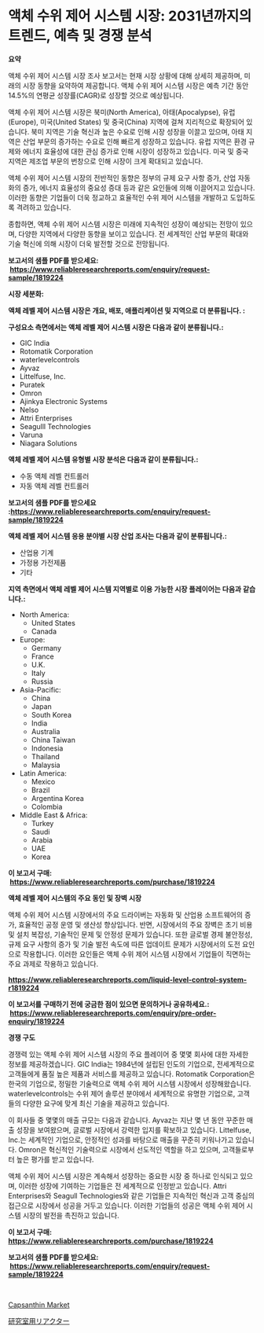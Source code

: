 <p><h1>액체 수위 제어 시스템 시장: 2031년까지의 트렌드, 예측 및 경쟁 분석</h1></p><p><strong>요약</strong></p>
<p><p>액체 수위 제어 시스템 시장 조사 보고서는 현재 시장 상황에 대해 상세히 제공하며, 미래의 시장 동향을 요약하여 제공합니다. 액체 수위 제어 시스템 시장은 예측 기간 동안 14.5%의 연평균 성장률(CAGR)로 성장할 것으로 예상됩니다.</p><p>액체 수위 제어 시스템 시장은 북미(North America), 아태(Apocalypse), 유럽(Europe), 미국(United States) 및 중국(China) 지역에 걸쳐 지리적으로 확장되어 있습니다. 북미 지역은 기술 혁신과 높은 수요로 인해 시장 성장을 이끌고 있으며, 아태 지역은 산업 부문의 증가하는 수요로 인해 빠르게 성장하고 있습니다. 유럽 지역은 환경 규제와 에너지 효율성에 대한 관심 증가로 인해 시장이 성장하고 있습니다. 미국 및 중국 지역은 제조업 부문의 번창으로 인해 시장이 크게 확대되고 있습니다.</p><p>액체 수위 제어 시스템 시장의 전반적인 동향은 정부의 규제 요구 사항 증가, 산업 자동화의 증가, 에너지 효율성의 중요성 증대 등과 같은 요인들에 의해 이끌어지고 있습니다. 이러한 동향은 기업들이 더욱 정교하고 효율적인 수위 제어 시스템을 개발하고 도입하도록 격려하고 있습니다.</p><p>종합하면, 액체 수위 제어 시스템 시장은 미래에 지속적인 성장이 예상되는 전망이 있으며, 다양한 지역에서 다양한 동향을 보이고 있습니다. 전 세계적인 산업 부문의 확대와 기술 혁신에 의해 시장이 더욱 발전할 것으로 전망됩니다.</p></p>
<p><strong>보고서의 샘플 PDF를 받으세요: &nbsp;<a href="https://www.reliableresearchreports.com/enquiry/request-sample/1819224">https://www.reliableresearchreports.com/enquiry/request-sample/1819224</a></strong></p>
<p><strong>시장 세분화:</strong></p>
<p><strong> 액체 레벨 제어 시스템 시장은 개요, 배포, 애플리케이션 및 지역으로 더 분류됩니다. :</strong></p>
<p><strong>구성요소 측면에서는 액체 레벨 제어 시스템 시장은 다음과 같이 분류됩니다.:</strong></p>
<p><ul><li>GIC India</li><li>Rotomatik Corporation</li><li>waterlevelcontrols</li><li>Ayvaz</li><li>Littelfuse, Inc.</li><li>Puratek</li><li>Omron</li><li>Ajinkya Electronic Systems</li><li>Nelso</li><li>Attri Enterprises</li><li>Seagulll Technologies</li><li>Varuna</li><li>Niagara Solutions</li></ul></p>
<p><strong> 액체 레벨 제어 시스템 유형별 시장 분석은 다음과 같이 분류됩니다.:</strong></p>
<p><ul><li>수동 액체 레벨 컨트롤러</li><li>자동 액체 레벨 컨트롤러</li></ul></p>
<p><strong>보고서의 샘플 PDF를 받으세요 :<a href="https://www.reliableresearchreports.com/enquiry/request-sample/1819224">https://www.reliableresearchreports.com/enquiry/request-sample/1819224</a></strong></p>
<p><strong> 액체 레벨 제어 시스템 응용 분야별 시장 산업 조사는 다음과 같이 분류됩니다.:</strong></p>
<p><ul><li>산업용 기계</li><li>가정용 가전제품</li><li>기타</li></ul></p>
<p><strong>지역 측면에서 액체 레벨 제어 시스템 지역별로 이용 가능한 시장 플레이어는 다음과 같습니다.:</strong></p>
<p><ul>
    <li>
        North America:
        <ul>
            <li>United States</li>
            <li>Canada</li>
        </ul>
    </li>
    <li>
        Europe:
        <ul>
            <li>Germany</li>
            <li>France</li>
            <li>U.K.</li>
            <li>Italy</li>
            <li>Russia</li>
        </ul>
    </li>
    <li>
        Asia-Pacific:
        <ul>
            <li>China</li>
            <li>Japan</li>
            <li>South Korea</li>
            <li>India</li>
            <li>Australia</li>
            <li>China Taiwan</li>
            <li>Indonesia</li>
            <li>Thailand</li>
            <li>Malaysia</li>
        </ul>
    </li>
    <li>
        Latin America:
        <ul>
            <li>Mexico</li>
            <li>Brazil</li>
            <li>Argentina Korea</li>
            <li>Colombia</li>
        </ul>
    </li>
    <li>
        Middle East & Africa:
        <ul>
            <li>Turkey</li>
            <li>Saudi</li>
            <li>Arabia</li>
            <li>UAE</li>
            <li>Korea</li>
        </ul>
    </li>
    </ul></p>
<p><strong>이 보고서 구매: &nbsp;<a href="https://www.reliableresearchreports.com/purchase/1819224">https://www.reliableresearchreports.com/purchase/1819224</a></strong></p>
<p><strong>액체 레벨 제어 시스템의 주요 동인 및 장벽 시장</strong></p>
<p><p>액체 수위 제어 시스템 시장에서의 주요 드라이버는 자동화 및 산업용 소프트웨어의 증가, 효율적인 공정 운영 및 생산성 향상입니다. 반면, 시장에서의 주요 장벽은 초기 비용 및 설치 복잡성, 기술적인 문제 및 안정성 문제가 있습니다. 또한 글로벌 경제 불안정성, 규제 요구 사항의 증가 및 기술 발전 속도에 따른 업데이트 문제가 시장에서의 도전 요인으로 작용합니다. 이러한 요인들은 액체 수위 제어 시스템 시장에서 기업들이 직면하는 주요 과제로 작용하고 있습니다.</p></p>
<p><strong><a href="https://www.reliableresearchreports.com/liquid-level-control-system-r1819224">https://www.reliableresearchreports.com/liquid-level-control-system-r1819224</a></strong></p>
<p><strong>이 보고서를 구매하기 전에 궁금한 점이 있으면 문의하거나 공유하세요.: &nbsp;<a href="https://www.reliableresearchreports.com/enquiry/pre-order-enquiry/1819224">https://www.reliableresearchreports.com/enquiry/pre-order-enquiry/1819224</a></strong></p>
<p><strong>경쟁 구도</strong></p>
<p><p>경쟁력 있는 액체 수위 제어 시스템 시장의 주요 플레이어 중 몇몇 회사에 대한 자세한 정보를 제공하겠습니다. GIC India는 1984년에 설립된 인도의 기업으로, 전세계적으로 고객들에게 품질 높은 제품과 서비스를 제공하고 있습니다. Rotomatik Corporation은 한국의 기업으로, 정밀한 기술력으로 액체 수위 제어 시스템 시장에서 성장해왔습니다. waterlevelcontrols는 수위 제어 솔루션 분야에서 세계적으로 유명한 기업으로, 고객들의 다양한 요구에 맞게 최신 기술을 제공하고 있습니다.</p><p>이 회사들 중 몇몇의 매출 규모는 다음과 같습니다. Ayvaz는 지난 몇 년 동안 꾸준한 매출 성장을 보여왔으며, 글로벌 시장에서 강력한 입지를 확보하고 있습니다. Littelfuse, Inc.는 세계적인 기업으로, 안정적인 성과를 바탕으로 매출을 꾸준히 키워나가고 있습니다. Omron은 혁신적인 기술력으로 시장에서 선도적인 역할을 하고 있으며, 고객들로부터 높은 평가를 받고 있습니다.</p><p>액체 수위 제어 시스템 시장은 계속해서 성장하는 중요한 시장 중 하나로 인식되고 있으며, 이러한 성장에 기여하는 기업들은 전 세계적으로 인정받고 있습니다. Attri Enterprises와 Seagull Technologies와 같은 기업들은 지속적인 혁신과 고객 중심의 접근으로 시장에서 성공을 거두고 있습니다. 이러한 기업들의 성공은 액체 수위 제어 시스템 시장의 발전을 촉진하고 있습니다.</p></p>
<p><strong>이 보고서 구매: &nbsp; <a href="https://www.reliableresearchreports.com/purchase/1819224">https://www.reliableresearchreports.com/purchase/1819224</a></strong></p>
<p><strong>보고서의 샘플 PDF를 받으세요: &nbsp;<a href="https://www.reliableresearchreports.com/enquiry/request-sample/1819224">https://www.reliableresearchreports.com/enquiry/request-sample/1819224</a></strong><strong></strong></p>
<p>&nbsp;</p>
<p><p><a href="https://issuu.com/reportprime-2/docs/capsanthin-market-size-2030.pptx">Capsanthin Market</a></p><p><a href="https://github.com/nemesis2824/Market-Research-Report-List-1/blob/main/188829632434.md">研究室用リアクター</a></p></p>
